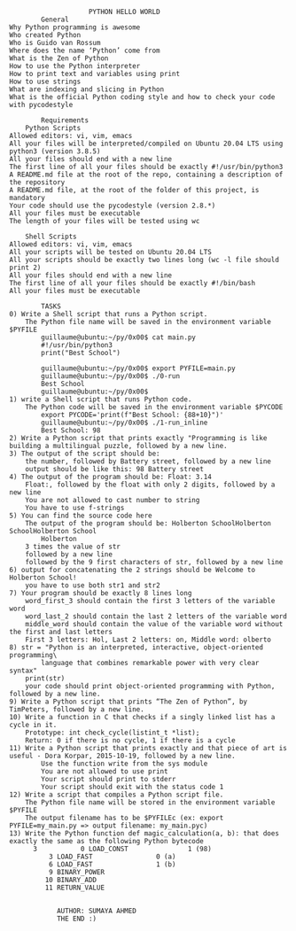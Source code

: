 						PYTHON HELLO WORLD
			General
	Why Python programming is awesome
	Who created Python
	Who is Guido van Rossum
	Where does the name ‘Python’ come from
	What is the Zen of Python
	How to use the Python interpreter
	How to print text and variables using print
	How to use strings
	What are indexing and slicing in Python
	What is the official Python coding style and how to check your code with pycodestyle

			Requirements
		Python Scripts
	Allowed editors: vi, vim, emacs
	All your files will be interpreted/compiled on Ubuntu 20.04 LTS using python3 (version 3.8.5)
	All your files should end with a new line
	The first line of all your files should be exactly #!/usr/bin/python3
	A README.md file at the root of the repo, containing a description of the repository
	A README.md file, at the root of the folder of this project, is mandatory
	Your code should use the pycodestyle (version 2.8.*)
	All your files must be executable
	The length of your files will be tested using wc

		Shell Scripts
	Allowed editors: vi, vim, emacs
	All your scripts will be tested on Ubuntu 20.04 LTS
	All your scripts should be exactly two lines long (wc -l file should print 2)
	All your files should end with a new line
	The first line of all your files should be exactly #!/bin/bash
	All your files must be executable

			TASKS
	0) Write a Shell script that runs a Python script.
		The Python file name will be saved in the environment variable $PYFILE
			guillaume@ubuntu:~/py/0x00$ cat main.py 
			#!/usr/bin/python3
			print("Best School")

			guillaume@ubuntu:~/py/0x00$ export PYFILE=main.py
			guillaume@ubuntu:~/py/0x00$ ./0-run
			Best School
			guillaume@ubuntu:~/py/0x00$ 
	1) write a Shell script that runs Python code.
		The Python code will be saved in the environment variable $PYCODE
			export PYCODE='print(f"Best School: {88+10}")'
			guillaume@ubuntu:~/py/0x00$ ./1-run_inline 
			Best School: 98
	2) Write a Python script that prints exactly "Programming is like building a multilingual puzzle, followed by a new line.
	3) The output of the script should be:
		the number, followed by Battery street, followed by a new line
		output should be like this: 98 Battery street
	4) The output of the program should be: Float: 3.14
		Float:, followed by the float with only 2 digits, followed by a new line
		You are not allowed to cast number to string
		You have to use f-strings
	5) You can find the source code here
		The output of the program should be: Holberton SchoolHolberton SchoolHolberton School
			Holberton
		3 times the value of str
		followed by a new line
		followed by the 9 first characters of str, followed by a new line
	6) output for concatenating the 2 strings should be Welcome to Holberton School!
		you have to use both str1 and str2
	7) Your program should be exactly 8 lines long
		word_first_3 should contain the first 3 letters of the variable word
		word_last_2 should contain the last 2 letters of the variable word
		middle_word should contain the value of the variable word without the first and last letters
		First 3 letters: Hol, Last 2 letters: on, Middle word: olberto
	8) str = "Python is an interpreted, interactive, object-oriented programming\
 			language that combines remarkable power with very clear syntax"
		print(str)
		your code should print object-oriented programming with Python, followed by a new line.
	9) Write a Python script that prints “The Zen of Python”, by TimPeters, followed by a new line.
	10) Write a function in C that checks if a singly linked list has a cycle in it.
		Prototype: int check_cycle(listint_t *list);
		Return: 0 if there is no cycle, 1 if there is a cycle
	11) Write a Python script that prints exactly and that piece of art is useful - Dora Korpar, 2015-10-19, followed by a new line.
			Use the function write from the sys module
			You are not allowed to use print
			Your script should print to stderr
			Your script should exit with the status code 1
	12) Write a script that compiles a Python script file.
		The Python file name will be stored in the environment variable $PYFILE
		The output filename has to be $PYFILEc (ex: export PYFILE=my_main.py => output filename: my_main.pyc)
	13) Write the Python function def magic_calculation(a, b): that does exactly the same as the following Python bytecode
		  3           0 LOAD_CONST               1 (98)
              3 LOAD_FAST                0 (a)
              6 LOAD_FAST                1 (b)
              9 BINARY_POWER
             10 BINARY_ADD
             11 RETURN_VALUE
		
		
				AUTHOR: SUMAYA AHMED
				THE END :)
